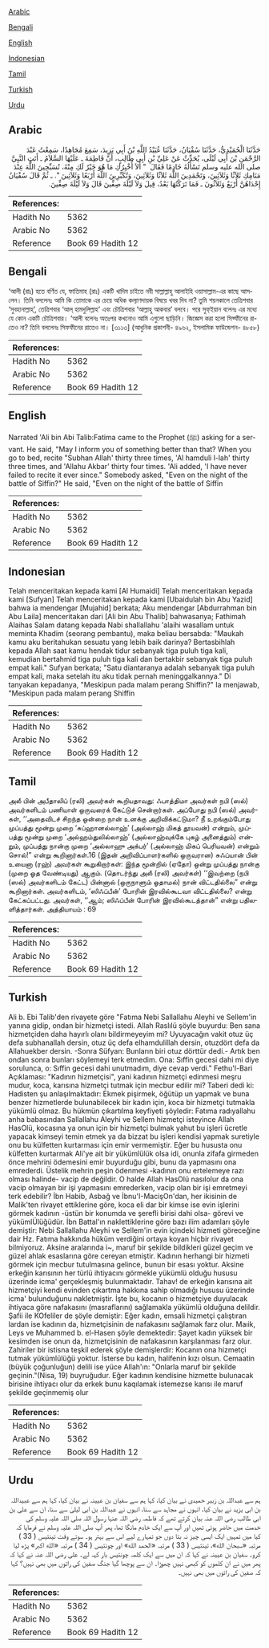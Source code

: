 [Arabic](#arabic)

[Bengali](#bengali)

[English](#english)

[Indonesian](#indonesian)

[Tamil](#tamil)

[Turkish](#turkish)

[Urdu](#urdu)

## Arabic


<div dir="rtl" lang="ar" style={{fontSize:'larger',backgroundColor:'#f8f9fa',padding:20}}>
حَدَّثَنَا الْحُمَيْدِيُّ، حَدَّثَنَا سُفْيَانُ، حَدَّثَنَا عُبَيْدُ اللَّهِ بْنُ أَبِي يَزِيدَ، سَمِعَ مُجَاهِدًا، سَمِعْتُ عَبْدَ الرَّحْمَنِ بْنَ أَبِي لَيْلَى، يُحَدِّثُ عَنْ عَلِيِّ بْنِ أَبِي طَالِبٍ، أَنَّ فَاطِمَةَ ـ عَلَيْهَا السَّلاَمُ ـ أَتَتِ النَّبِيَّ صلى الله عليه وسلم تَسْأَلُهُ خَادِمًا فَقَالَ ‏ "‏ أَلاَ أُخْبِرُكِ مَا هُوَ خَيْرٌ لَكِ مِنْهُ، تُسَبِّحِينَ اللَّهَ عِنْدَ مَنَامِكِ ثَلاَثًا وَثَلاَثِينَ، وَتَحْمَدِينَ اللَّهَ ثَلاَثًا وَثَلاَثِينَ، وَتُكَبِّرِينَ اللَّهَ أَرْبَعًا وَثَلاَثِينَ ‏"‏‏.‏ ـ ثُمَّ قَالَ سُفْيَانُ إِحْدَاهُنَّ أَرْبَعٌ وَثَلاَثُونَ ـ فَمَا تَرَكْتُهَا بَعْدُ، قِيلَ وَلاَ لَيْلَةَ صِفِّينَ قَالَ وَلاَ لَيْلَةَ صِفِّينَ‏.‏
</div>
<div style={{backgroundColor:'#f8f9fa',padding:20, marginBottom: 10}}><table> <thead> <tr> <th>References:</th> <th></th> </tr> </thead> <tbody><tr><td>Hadith No</td><td>5362</td></tr><tr><td>Arabic No</td><td>5362</td></tr><tr><td>Reference</td><td>Book 69 Hadith 12</td></tr></tbody></table></div>

## Bengali


<div dir="ltr" lang="bn" style={{fontSize:'larger',backgroundColor:'#f8f9fa',padding:20}}>
‘আলী (রাঃ) হতে বর্ণিত যে, ফাতিমাহ (রাঃ) একটি খাদিম চাইতে নবী সাল্লাল্লাহু আলাইহি ওয়াসাল্লাম-এর কাছে আসলেন। তিনি বললেনঃ আমি কি তোমাকে এর চেয়ে অধিক কল্যাণদায়ক বিষয়ে খবর দিব না? তুমি শয়নকালে তেত্রিশবার ‘সুবহানাল্লাহ্’, তেত্রিশবার ‘আল্ হামদুলিল্লাহ’ এবং চৌত্রিশবার ‘আল্লাহু আকবার’ বলবে। পরে সুফ্ইয়ান বলেনঃ এর মধ্যে যে কোন একটি চৌত্রিশবার। ‘আলী বলেনঃ অতঃপর কখনোও আমি এগুলো ছাড়িনি। জিজ্ঞেস করা হলো সিফ্ফীনের রাতেও না? তিনি বললেনঃ সিফফীনের রাতেও না। [৩১১৩] (আধুনিক প্রকাশনী- ৪৯৬২, ইসলামিক ফাউন্ডেশন- ৪৮৫৮)
</div>
<div style={{backgroundColor:'#f8f9fa',padding:20, marginBottom: 10}}><table> <thead> <tr> <th>References:</th> <th></th> </tr> </thead> <tbody><tr><td>Hadith No</td><td>5362</td></tr><tr><td>Arabic No</td><td>5362</td></tr><tr><td>Reference</td><td>Book 69 Hadith 12</td></tr></tbody></table></div>

## English


<div dir="ltr" lang="en" style={{fontSize:'larger',backgroundColor:'#f8f9fa',padding:20}}>
Narrated 'Ali bin Abi Talib:Fatima came to the Prophet (ﷺ) asking for a servant. He said, "May I inform you of something better than that? When you go to bed, recite "Subhan Allah' thirty three times, 'Al hamduli l-lah' thirty three times, and 'Allahu Akbar' thirty four times. 'Ali added, 'I have never failed to recite it ever since." Somebody asked, "Even on the night of the battle of Siffin?" He said, "Even on the night of the battle of Siffin
</div>
<div style={{backgroundColor:'#f8f9fa',padding:20, marginBottom: 10}}><table> <thead> <tr> <th>References:</th> <th></th> </tr> </thead> <tbody><tr><td>Hadith No</td><td>5362</td></tr><tr><td>Arabic No</td><td>5362</td></tr><tr><td>Reference</td><td>Book 69 Hadith 12</td></tr></tbody></table></div>

## Indonesian


<div dir="ltr" lang="id" style={{fontSize:'larger',backgroundColor:'#f8f9fa',padding:20}}>
Telah menceritakan kepada kami [Al Humaidi] Telah menceritakan kepada kami [Sufyan] Telah menceritakan kepada kami [Ubaidulah bin Abu Yazid] bahwa ia mendengar [Mujahid] berkata; Aku mendengar [Abdurrahman bin Abu Laila] menceritakan dari [Ali bin Abu Thalib] bahwasanya; Fathimah Alaihas Salam datang kepada Nabi shallallahu 'alaihi wasallam untuk meminta Khadim (seorang pembantu), maka beliau bersabda: "Maukah kamu aku beritahukan sesuatu yang lebih baik darinya? Bertasbihlah kepada Allah saat kamu hendak tidur sebanyak tiga puluh tiga kali, kemudian bertahmid tiga puluh tiga kali dan bertakbir sebanyak tiga puluh empat kali." Sufyan berkata; "Satu diantaranya adalah sebanyak tiga puluh empat kali, maka setelah itu aku tidak pernah meninggalkannya." Di tanyakan kepadanya, "Meskipun pada malam perang Shiffin?" Ia menjawab, "Meskipun pada malam perang Shiffin
</div>
<div style={{backgroundColor:'#f8f9fa',padding:20, marginBottom: 10}}><table> <thead> <tr> <th>References:</th> <th></th> </tr> </thead> <tbody><tr><td>Hadith No</td><td>5362</td></tr><tr><td>Arabic No</td><td>5362</td></tr><tr><td>Reference</td><td>Book 69 Hadith 12</td></tr></tbody></table></div>

## Tamil


<div dir="ltr" lang="ta" style={{fontSize:'larger',backgroundColor:'#f8f9fa',padding:20}}>
அலீ பின் அபீதாலிப் (ரலி) அவர்கள் கூறியதாவது: ஃபாத்திமா அவர்கள் நபி (ஸல்) அவர்களிடம் பணியாள் ஒருவரைக் கேட்டுச் சென்றார்கள். அப்போது நபி (ஸல்) அவர்கள், ‘‘அதைவிடச் சிறந்த ஒன்றை நான் உனக்கு அறிவிக்கட்டுமா? நீ உறங்கும்போது முப்பத்து மூன்று முறை ‘சுப்ஹானல்லாஹ்’ (அல்லாஹ் மிகத் தூயவன்) என்றும், முப்பத்து மூன்று முறை ‘அல்ஹம்துலில்லாஹ்’ (அல்லாஹ்வுக்கே புகழ் அனைத்தும்) என்றும், முப்பத்து நான்கு முறை ‘அல்லாஹு அக்பர்’ (அல்லாஹ் மிகப் பெரியவன்) என்றும் சொல்!” என்று கூறினார்கள்.16 (இதன் அறிவிப்பாளர்களில் ஒருவரான) சுஃப்யான் பின் உயைனா (ரஹ்) அவர்கள் கூறுகிறார்கள்: இந்த மூன்றில் (ஏதோ) ஒன்று முப்பத்து நான்கு (முறை ஓத வேண்டியது) ஆகும். (தொடர்ந்து அலீ (ரலி) அவர்கள்) ‘‘இவற்றை (நபி (ஸல்) அவர்களிடம் கேட்ட) பின்னால் (ஒருநாளும் ஓதாமல்) நான் விட்டதில்லை” என்று கூறினார்கள். அவர்களிடம், ‘ஸிஃப்பீன்’ போரின் இரவில்கூடவா விட்டதில்லை? என்று கேட்கப்பட்டது. அவர்கள், ‘‘ஆம்; ஸிஃப்பீன் போரின் இரவில்கூடத்தான்” என்று பதிலளித்தார்கள். அத்தியாயம் : 69
</div>
<div style={{backgroundColor:'#f8f9fa',padding:20, marginBottom: 10}}><table> <thead> <tr> <th>References:</th> <th></th> </tr> </thead> <tbody><tr><td>Hadith No</td><td>5362</td></tr><tr><td>Arabic No</td><td>5362</td></tr><tr><td>Reference</td><td>Book 69 Hadith 12</td></tr></tbody></table></div>

## Turkish


<div dir="ltr" lang="tr" style={{fontSize:'larger',backgroundColor:'#f8f9fa',padding:20}}>
Ali b. Ebi Talib'den rivayete göre "Fatıma Nebi Sallallahu Aleyhi ve Sellem'in yanına gidip, ondan bir hizmetçi istedi. Allah Raslılü şöyle buyurdu: Ben sana hizmetçiden daha hayırlı olanı bildirmeyeyim mi? Uyuyacağın vakit otuz üç defa subhanallah dersin, otuz üç defa elhamdulillah dersin, otuzdört defa da Allahuekber dersin. -Sonra Süfyan: Bunların biri otuz dörttür dedi.- Artık ben ondan sonra bunları söylemeyi terk etmedim. Ona: Sıffin gecesi dahi mi diye sorulunca, o: Sıffin gecesi dahi unutmadım, diye cevap verdi." Fethu'l-Bari Açıklaması: "Kadının hizmetçisi", yani kadının hizmetçi edinmesi meşru mudur, koca, karısına hizmetçi tutmak için mecbur edilir mi? Taberi dedi ki: Hadisten şu anlaşılmaktadır: Ekmek pişirmek, öğütüp un yapmak ve buna benzer hizmetlerde bulunabilecek bir kadın için, koca bir hizmetçi tutmakla yükümlü olmaz. Bu hükmün çıkartılma keyfiyeti şöyledir: Fatıma radıyallahu anha babasından Sallallahu Aleyhi ve Sellem hizmetçi isteyince Allah HasOlü, kocasına ya onun için bir hizmetçi bulmak yahut bu işleri ücretle yapacak kimseyi temin etmek ya da bizzat bu işleri kendisi yapmak suretiyle onu bu külfetten kurtarması için emir vermemiştir. Eğer bu hususta onu külfetten kurtarmak Ali'ye ait bir yükümlülük olsa idi, onunla zifafa girmeden önce mehrini ödemesini emir buyurduğu gibi, bunu da yapmasını ona emrederdi. Üstelik mehrin peşin ödenmesi -kadının onu ertelemeye razı olması halinde- vacip de değildir. O halde Allah HasOlü nasılolur da ona vacip olmayan bir işi yapmasını emrederken, vacip olan bir işi emretmeyi terk edebilir? İbn Habib, Asbağ ve İbnu'I-MacişOn'dan, her ikisinin de Malik'ten rivayet ettiklerine göre, koca eli dar bir kimse ise evin işlerini görmek kadının -üstün bir konumda ve şerefli birisi dahi olsa- görevi ve yükümlÜlüğüdür. İbn Battal'ın naklettiklerine göre bazı ilim adamları şöyle demiştir: Nebi Sallallahu Aleyhi ve Sellem'in evin içindeki hizmeti göreceğine dair Hz. Fatıma hakkında hüküm verdiğini ortaya koyan hiçbir rivayet bilmiyoruz. Aksine aralarında i~, maruf bir şekilde bildikleri güzel geçim ve güzel ahlak esaslarına göre cereyan etmiştir. Kadının herhangi bir hizmeti görmek için mecbur tutulmasına gelince, bunun bir esası yoktur. Aksine erkeğin karısının her türlü ihtiyacını görmekle yükümlü olduğu hususu üzerinde icma' gerçekleşmiş bulunmaktadır. Tahav! de erkeğin karısına ait hizmetçiyi kendi evinden çıkartma hakkına sahip olmadığı hususu üzerinde icma' bulunduğunu nakletmiştir. İşte bu, kocanın o hizmetçiye duyulacak ihtiyaca göre nafakasını (masraflarını) sağlamakla yükümlü olduğuna delildir. Şafii ile KOfeliler de şöyle demiştir: Eğer kadın, emsali hizmetçi çalıştıran lardan ise kadının da, hizmetçisinin de nafakasını sağlamak farz olur. Maıik, Leys ve Muhammed b. el-Hasen şöyle demektedir: Şayet kadın yüksek bir kesimden ise onun da, hizmetçisinin de nafakasının karşılanması farz olur. Zahiriler bir istisna teşkil ederek şöyle demişlerdir: Kocanın ona hizmetçi tutmak yükümlülüğü yoktur. İsterse bu kadın, halifenin kızı olsun. Cemaatin (büyük çoğunluğun) delili ise yüce Allah'ın: "Onlarla maruf bir şekilde geçinin."(Nisa, 19) buyruğudur. Eğer kadının kendisine hizmette bulunacak birisine ihtiyacı olur da erkek bunu kaqılamak istemezse karısı ile maruf şekilde geçinmemiş olur
</div>
<div style={{backgroundColor:'#f8f9fa',padding:20, marginBottom: 10}}><table> <thead> <tr> <th>References:</th> <th></th> </tr> </thead> <tbody><tr><td>Hadith No</td><td>5362</td></tr><tr><td>Arabic No</td><td>5362</td></tr><tr><td>Reference</td><td>Book 69 Hadith 12</td></tr></tbody></table></div>

## Urdu


<div dir="rtl" lang="ur" style={{fontSize:'larger',backgroundColor:'#f8f9fa',padding:20}}>
ہم سے عبداللہ بن زبیر حمیدی نے بیان کیا، کہا ہم سے سفیان بن عیینہ نے بیان کیا، کہا ہم سے عبیداللہ بن ابی یزید نے بیان کیا، انہوں نے مجاہد سے سنا، انہوں نے عبداللہ بن ابی لیلیٰ سے سنا، ان سے علی بن ابی طالب رضی اللہ عنہ بیان کرتے تھے کہ فاطمہ رضی اللہ عنہا رسول اللہ صلی اللہ علیہ وسلم کی خدمت میں حاضر ہوئی تھیں اور آپ سے ایک خادم مانگا تھا، پھر آپ صلی اللہ علیہ وسلم نے فرمایا کہ کیا میں تمہیں ایک ایسی چیز نہ بتا دوں جو تمہارے لیے اس سے بہتر ہو۔ سوتے وقت تینتیس ( 33 ) مرتبہ «سبحان الله»،‏‏‏‏ تینتیس ( 33 ) مرتبہ «الحمد الله» اور چونتیس ( 34 ) مرتبہ «الله اكبر» پڑھ لیا کرو۔ سفیان بن عیینہ نے کہا کہ ان میں سے ایک کلمہ چونتیس بار کہہ لے۔ علی رضی اللہ عنہ نے کہا کہ پھر میں نے ان کلموں کو کبھی نہیں چھوڑا۔ ان سے پوچھا گیا جنگ صفین کی راتوں میں بھی نہیں؟ کہا کہ صفین کی راتوں میں بھی نہیں۔
</div>
<div style={{backgroundColor:'#f8f9fa',padding:20, marginBottom: 10}}><table> <thead> <tr> <th>References:</th> <th></th> </tr> </thead> <tbody><tr><td>Hadith No</td><td>5362</td></tr><tr><td>Arabic No</td><td>5362</td></tr><tr><td>Reference</td><td>Book 69 Hadith 12</td></tr></tbody></table></div>